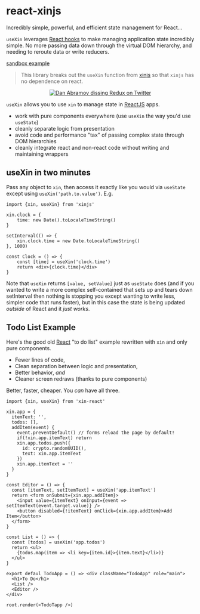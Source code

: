 # react-xinjs

Incredibly simple, powerful, and efficient state management for React…

`useXin` leverages [React hooks](https://legacy.reactjs.org/docs/hooks-intro.html) to
make managing application state incredibly simple. No more passing data down through
the virtual DOM hierarchy, and needing to reroute data or write reducers.

[sandbox example](https://codesandbox.io/s/xinjs-react-reminders-demo-kof9tj?file=/src/App.tsx)

> This library breaks out the `useXin` function from [xinjs](https://xinjs.net)
> so that `xinjs` has no dependence on react.

<div style="text-align: center">
	<a href="https://twitter.com/dan_abramov/status/1191487232038883332?s=20&t=SNcVBTK1oj45NWI29RO1Dw">
		<img alt="Dan Abramov dissing Redux on Twitter" style="max-width: 80%" src="dan-redux-tweet.png">
	</a>
</div>

`useXin` allows you to use `xin` to manage state in [ReactJS](https://reactjs.org) apps.

- work with pure components everywhere (use `useXin` the way you'd use `useState`)
- cleanly separate logic from presentation
- avoid code and performance "tax" of passing complex state through DOM hierarchies
- cleanly integrate react and non-react code without writing and maintaining wrappers

## useXin in two minutes

Pass any object to `xin`, then access it exactly like you would via `useState`
except using `useXin('path.to.value')`. E.g.

```
import {xin, useXin} from 'xinjs'

xin.clock = {
	time: new Date().toLocaleTimeString()
}

setInterval(() => {
	xin.clock.time = new Date.toLocaleTimeString()
}, 1000)

const Clock = () => {
	const [time] = useXin('clock.time')
	return <div>{clock.time}</div>
}
```

Note that `useXin` returns `[value, setValue]` just as `useState` does 
(and if you wanted to write a more complex self-contained <Clock> that 
sets up and tears down setInterval then nothing is stopping you except 
wanting to write less, simpler code that runs faster), but in
this case the state is being updated *outside* of React and it *just works*.

## Todo List Example

Here's the good old [React](https://reactjs.org) "to do list" example rewritten with `xin` 
and only pure components.

- Fewer lines of code, 
- Clean separation between logic and presentation, 
- Better behavior, *and* 
- Cleaner screen redraws (thanks to pure components)

Better, faster, cheaper. You *can* have all three.

```
import {xin, useXin} from 'xin-react'

xin.app = {
  itemText: '',
  todos: [],
  addItem(event) {
    event.preventDefault() // forms reload the page by default!
    if(!xin.app.itemText) return
    xin.app.todos.push({
      id: crypto.randomUUID(),
      text: xin.app.itemText  
    })
    xin.app.itemText = ''
  }
}

const Editor = () => {
  const [itemText, setItemText] = useXin('app.itemText')
  return <form onSubmit={xin.app.addItem}>
    <input value={itemText} onInput={event => setItemText(event.target.value)} />
    <button disabled={!itemText} onClick={xin.app.addItem}>Add Item</button>
  </form>
}

const List = () => {
  const [todos] = useXin('app.todos')
  return <ul>
    {todos.map(item => <li key={item.id}>{item.text}</li>)}
  </ul>
}

export defaul TodoApp = () => <div className="TodoApp" role="main">
  <h1>To Do</h1>
  <List />
  <Editor />
</div>

root.render(<TodoTapp />)
```
